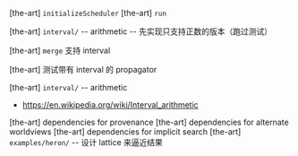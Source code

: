 [the-art] `initializeScheduler`
[the-art] `run`

[the-art] `interval/` -- arithmetic -- 先实现只支持正数的版本（跑过测试）

[the-art] `merge` 支持 interval

[the-art] 测试带有 interval 的 propagator

[the-art] `interval/` -- arithmetic

- https://en.wikipedia.org/wiki/Interval_arithmetic

[the-art] dependencies for provenance
[the-art] dependencies for alternate worldviews
[the-art] dependencies for implicit search
[the-art] `examples/heron/` -- 设计 lattice 来逼近结果
